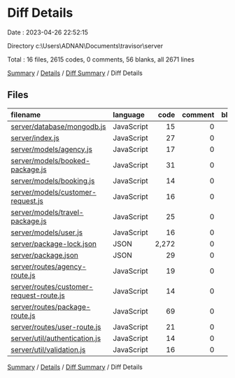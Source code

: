 # Diff Details

Date : 2023-04-26 22:52:15

Directory c:\\Users\\ADNAN\\Documents\\travisor\\server

Total : 16 files,  2615 codes, 0 comments, 56 blanks, all 2671 lines

[Summary](results.md) / [Details](details.md) / [Diff Summary](diff.md) / Diff Details

## Files
| filename | language | code | comment | blank | total |
| :--- | :--- | ---: | ---: | ---: | ---: |
| [server/database/mongodb.js](/server/database/mongodb.js) | JavaScript | 15 | 0 | 3 | 18 |
| [server/index.js](/server/index.js) | JavaScript | 27 | 0 | 2 | 29 |
| [server/models/agency.js](/server/models/agency.js) | JavaScript | 17 | 0 | 3 | 20 |
| [server/models/booked-package.js](/server/models/booked-package.js) | JavaScript | 31 | 0 | 3 | 34 |
| [server/models/booking.js](/server/models/booking.js) | JavaScript | 14 | 0 | 4 | 18 |
| [server/models/customer-request.js](/server/models/customer-request.js) | JavaScript | 16 | 0 | 3 | 19 |
| [server/models/travel-package.js](/server/models/travel-package.js) | JavaScript | 25 | 0 | 3 | 28 |
| [server/models/user.js](/server/models/user.js) | JavaScript | 16 | 0 | 3 | 19 |
| [server/package-lock.json](/server/package-lock.json) | JSON | 2,272 | 0 | 1 | 2,273 |
| [server/package.json](/server/package.json) | JSON | 29 | 0 | 1 | 30 |
| [server/routes/agency-route.js](/server/routes/agency-route.js) | JavaScript | 19 | 0 | 7 | 26 |
| [server/routes/customer-request-route.js](/server/routes/customer-request-route.js) | JavaScript | 14 | 0 | 3 | 17 |
| [server/routes/package-route.js](/server/routes/package-route.js) | JavaScript | 69 | 0 | 10 | 79 |
| [server/routes/user-route.js](/server/routes/user-route.js) | JavaScript | 21 | 0 | 7 | 28 |
| [server/util/authentication.js](/server/util/authentication.js) | JavaScript | 14 | 0 | 1 | 15 |
| [server/util/validation.js](/server/util/validation.js) | JavaScript | 16 | 0 | 2 | 18 |

[Summary](results.md) / [Details](details.md) / [Diff Summary](diff.md) / Diff Details